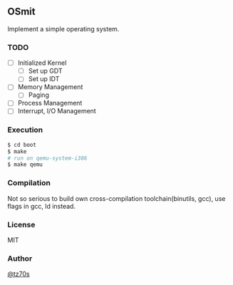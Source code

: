 ## OSmit

Implement a simple operating system.

### TODO
- [ ] Initialized Kernel
	- [ ] Set up GDT
	- [ ] Set up IDT
- [ ] Memory Management
	- [ ] Paging
- [ ] Process Management
- [ ] Interrupt, I/O Management 

### Execution
```bash
$ cd boot
$ make
# run on qemu-system-i386
$ make qemu
```

### Compilation
Not so serious to build own cross-compilation toolchain(binutils, gcc), use flags in gcc, ld instead.

### License
MIT

### Author
[@tz70s](https://twitter.com/tz70s)
